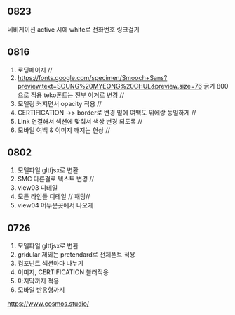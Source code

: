 ## 0823
네비게이션 active 시에 white로
전화번호
링크걸기


## 0816
1. 로딩페이지 //
2. https://fonts.google.com/specimen/Smooch+Sans?preview.text=SOUNG%20MYEONG%20CHUL&preview.size=76
굵기 800으로 적용 
teko폰트는 전부 이거로 변경 //
3. 모델링 커지면서 opacity 적용 //
4. CERTIFICATION ->> border로 변경 밑에 여백도 위에랑 동일하게 //
5. Link 연결해서 섹션에 맞춰서 색상 변경 되도록 //
6. 모바일 여백 & 이미지 깨지는 현상 //


## 0802
1. 모델파일 gltfjsx로 변환
2. SMC 다른걸로 텍스트 변경 //
3. view03 디테일 
4. 모든 라인들 디테일 // 패딩//
5. view04 어두운곳에서 나오게



## 0726
1. 모델파일 gltfjsx로 변환
2. gridular 제외는 pretendard로 전체폰트 적용
3. 컴포넌트 섹션마다 나누기 
4. 이미지, CERTIFICATION 블러적용 
5. 마지막까지 적용
6. 모바일 반응형까지



https://www.cosmos.studio/